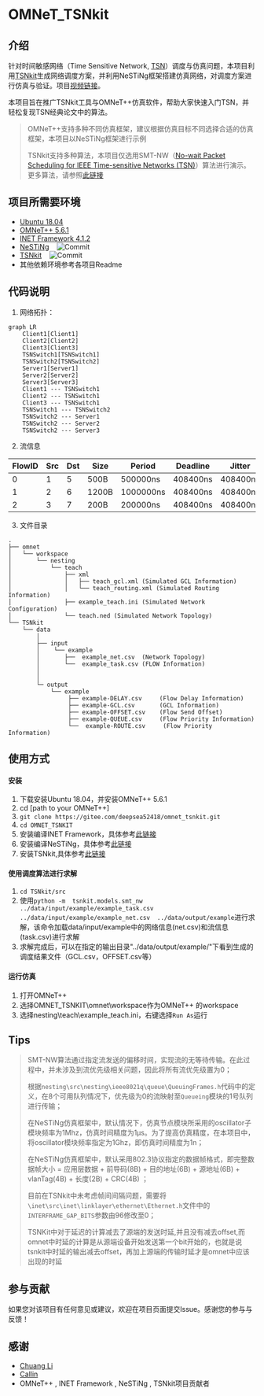 # OMNeT_TSNkit

## 介绍

针对时间敏感网络（Time Sensitive Network, [TSN](https://en.wikipedia.org/wiki/Time-Sensitive_Networking)）调度与仿真问题，本项目利用[TSNkit](https://github.com/ChuanyuXue/tsnkit)生成网络调度方案，并利用NeSTiNg框架搭建仿真网络，对调度方案进行仿真与验证。项目[视频链接](https://space.bilibili.com/35942145)。

本项目旨在推广TSNkit工具与OMNeT++仿真软件，帮助大家快速入门TSN，并轻松复现TSN经典论文中的算法。

> OMNeT++支持多种不同仿真框架，建议根据仿真目标不同选择合适的仿真框架，本项目以NeSTiNg框架进行示例
> 
> TSNkit支持多种算法，本项目仅选用SMT-NW（[No-wait Packet Scheduling for IEEE Time-sensitive Networks (TSN)](https://dl.acm.org/doi/10.1145/2997465.2997494)）算法进行演示。更多算法，请参照[此链接](https://tsnkit.readthedocs.io/en/latest/schedule.html)

## 项目所需要环境
+ [Ubuntu 18.04](https://releases.ubuntu.com/18.04/)
+ [OMNeT++ 5.6.1](https://github.com/omnetpp/omnetpp/releases/tag/omnetpp-5.6.1)
+ [INET Framework 4.1.2](https://github.com/inet-framework/inet/releases/tag/v4.1.2)
+ [NeSTiNg](https://gitlab.com/ipvs/nesting)&nbsp;&nbsp;&nbsp;&nbsp;![Commit](https://img.shields.io/badge/commit-b7f1df09-blue)
+ [TSNkit](https://github.com/ChuanyuXue/tsnkit)&nbsp;&nbsp;&nbsp;&nbsp;![Commit](https://img.shields.io/badge/commit-1ae494b-blue)
+ 其他依赖环境参考各项目Readme

## 代码说明

1.  网络拓扑：
``` mermaid
graph LR
    Client1[Client1]
    Client2[Client2]
    Client3[Client3]
    TSNSwitch1[TSNSwitch1]
    TSNSwitch2[TSNSwitch2]
    Server1[Server1]
    Server2[Server2]
    Server3[Server3]
    Client1 --- TSNSwitch1
    Client2 --- TSNSwitch1
    Client3 --- TSNSwitch1
    TSNSwitch1 --- TSNSwitch2
    TSNSwitch2 --- Server1
    TSNSwitch2 --- Server2
    TSNSwitch2 --- Server3
```
2.  流信息

| FlowID | Src | Dst | Size | Period    | Deadline | Jitter   |
|--------|-----|-----|------|-----------|----------|----------|
| 0      | 1   | 5   | 500B | 500000ns  | 408400ns | 408400ns |
| 1      | 2   | 6   | 1200B| 1000000ns | 408400ns | 408400ns |
| 2      | 3   | 7   | 200B | 200000ns  | 408400ns | 408400ns |

3.  文件目录
```
.
├── omnet
│   └── workspace
│       └── nesting
│           └── teach
│               ├── xml
│               │   ├── teach_gcl.xml (Simulated GCL Information)
│               │   └── teach_routing.xml (Simulated Routing Information)
│               ├── example_teach.ini (Simulated Network Configuration)
│               └── teach.ned (Simulated Network Topology)
└── TSNkit
    └── data
        │  
        ├── input
        │    └── example
        │       ├──  example_net.csv  (Network Topology)
        │       └──  example_task.csv (FLOW Information)
        │        
        │          
        └─ output
            └── example
                 ├── example-DELAY.csv     (Flow Delay Information)
                 ├── example-GCL.csv       (GCL Information)
                 ├── example-OFFSET.csv    (Flow Send Offset)
                 ├── example-QUEUE.csv     (Flow Priority Information)
                 └──  example-ROUTE.csv     (Flow Priority Information)

```


## 使用方式

#### 安装
1. 下载安装Ubuntu 18.04，并安装OMNeT++ 5.6.1
2. cd [path to your OMNeT++]
3. `git clone https://gitee.com/deepsea52418/omnet_tsnkit.git`
4. `cd OMNET_TSNKIT`
5. 安装编译INET Framework，具体参考[此链接](https://github.com/inet-framework/inet/blob/master/INSTALL.md)
6. 安装编译NeSTiNg，具体参考[此链接](https://gitlab.com/ipvs/nesting/-/blob/master/README.md)
7. 安装TSNkit,具体参考[此链接](https://github.com/ChuanyuXue/tsnkit/blob/main/README.md)
#### 使用调度算法进行求解
1. `cd TSNkit/src`
2. 使用`python -m  tsnkit.models.smt_nw  ../data/input/example/example_task.csv  ../data/input/example/example_net.csv  ../data/output/example`进行求解，该命令加载data/input/example中的网络信息(net.csv)和流信息(task.csv)进行求解
3. 求解完成后，可以在指定的输出目录"../data/output/example/"下看到生成的调度结果文件（GCL.csv，OFFSET.csv等）
#### 运行仿真
1. 打开OMNeT++
2. 选择OMNET_TSNKIT\omnet\workspace作为OMNeT++ 的workspace
3. 选择nesting\teach\\example_teach.ini，右键选择`Run As`运行


## Tips
>
>SMT-NW算法通过指定流发送的偏移时间，实现流的无等待传输。在此过程中，并未涉及到流优先级相关问题，因此将所有流优先级置为0；
>
>根据`nesting\src\nesting\ieee8021q\queue\QueuingFrames.h`代码中的定义，在8个可用队列情况下，优先级为0的流映射至`Queueing`模块的1号队列进行传输；
>
>在NeSTiNg仿真框架中，默认情况下，仿真节点模块所采用的oscillator子模块频率为1Mhz，仿真时间精度为1μs。为了提高仿真精度，在本项目中，将oscillator模块频率指定为1Ghz，即仿真时间精度为1n；
>
>在NeSTiNg仿真框架中，默认采用802.3协议指定的数据帧格式，即完整数据帧大小 = 应用层数据 + 前导码(8B) + 目的地址(6B) + 源地址(6B) + vlanTag(4B) + 长度(2B) + CRC(4B) ；
>
>目前在TSNkit中未考虑帧间间隔问题，需要将`\inet\src\inet\linklayer\ethernet\Ethernet.h`文件中的`INTERFRAME_GAP_BITS`参数由96修改至0；
>
>TSNKit中对于延迟的计算减去了源端的发送时延,并且没有减去offset,而omnet中时延的计算是从源端设备开始发送第一个bit开始的，也就是说tsnkit中时延的输出减去offset，再加上源端的传输时延才是omnet中应该出现的时延
## 参与贡献

如果您对该项目有任何意见或建议，欢迎在项目页面提交Issue。感谢您的参与与反馈！

## 感谢

+  [Chuang Li](https://github.com/chaungLi)
+  [Callin](https://github.com/lxacc)
+  OMNeT++ , INET Framework , NeSTiNg , TSNkit项目贡献者
